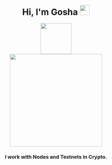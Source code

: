 <h1 align="center">Hi, I'm Gosha <img src="https://github.com/blackcater/blackcater/raw/main/images/Hi.gif" height="32"/></h1><div id="header" align="center"> 
<img src="https://media.giphy.com/media/26u6dIwIphLj8h10A/giphy.gif" width="100"/>
</div>
<div id="header" align="center">
  <img src="https://media.giphy.com/media/tJ4hc3gEp7Kjn7vLgy/giphy.gif" width="300"/>
</div>
<h3 align="center">I work with Nodes and Testnets in Crypto.</h3>

<!--
**GoshaGrishenko/GoshaGrishenko** is a ✨ _special_ ✨ repository because its `README.md` (this file) appears on your GitHub profile.

Here are some ideas to get you started:

- 🔭 I’m currently working on ...
- 🌱 I’m currently learning ...
- 👯 I’m looking to collaborate on ...
- 🤔 I’m looking for help with ...
- 💬 Ask me about ...
- 📫 How to reach me: ...
- 😄 Pronouns: ...
- ⚡ Fun fact: ...
-->
